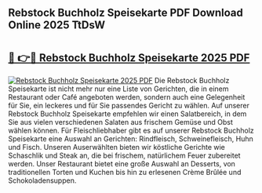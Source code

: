 ## Rebstock Buchholz Speisekarte PDF Download Online 2025 TtDsW

# <h2><a href="http://gcdkcci.nevu.top/?p=Rebstock+Buchholz+Speisekarte">🔗 👉🔴 Rebstock Buchholz Speisekarte 2025 PDF</a></h2>

[![Rebstock Buchholz Speisekarte 2025 PDF](https://i.imgur.com/dBaPXMq.png)](http://gcdkcci.nevu.top/?p=Rebstock+Buchholz+Speisekarte)
Die Rebstock Buchholz Speisekarte ist nicht mehr nur eine Liste von Gerichten, die in einem Restaurant oder Café angeboten werden, sondern auch eine Gelegenheit für Sie, ein leckeres und für Sie passendes Gericht zu wählen. Auf unserer Rebstock Buchholz Speisekarte empfehlen wir einen Salatbereich, in dem Sie aus vielen verschiedenen Salaten aus frischem Gemüse und Obst wählen können. Für Fleischliebhaber gibt es auf unserer Rebstock Buchholz Speisekarte eine Auswahl an Gerichten: Rindfleisch, Schweinefleisch, Huhn und Fisch. Unseren Auserwählten bieten wir köstliche Gerichte wie Schaschlik und Steak an, die bei frischem, natürlichem Feuer zubereitet werden. Unser Restaurant bietet eine große Auswahl an Desserts, von traditionellen Torten und Kuchen bis hin zu erlesenen Crème Brûlée und Schokoladensuppen.

